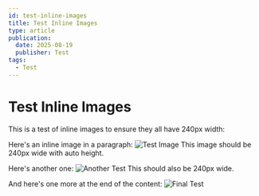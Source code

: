```yaml
---
id: test-inline-images
title: Test Inline Images
type: article
publication:
  date: 2025-08-19
  publisher: Test
tags:
  - Test
---
```


# Test Inline Images

This is a test of inline images to ensure they all have 240px width:

Here's an inline image in a paragraph: ![Test Image](/images/cherie-sm.jpg) This image should be 240px wide with auto height.

Here's another one: ![Another Test](/images/warnersm.gif) This should also be 240px wide.

And here's one more at the end of the content: ![Final Test](/images/blomstedt.jpg)
